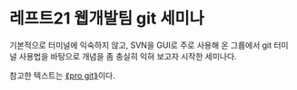 레프트21 웹개발팀 git 세미나
======================

기본적으로 터미널에 익숙하지 않고, SVN을 GUI로 주로 사용해 온 그룹에서 git 터미널 사용법을 바탕으로 개념을 좀 충실히 익혀 보고자 시작한 세미나다.

참고한 텍스트는 [⟪pro git⟫](http://dogfeet.github.io/articles/2012/progit.html)이다. 
